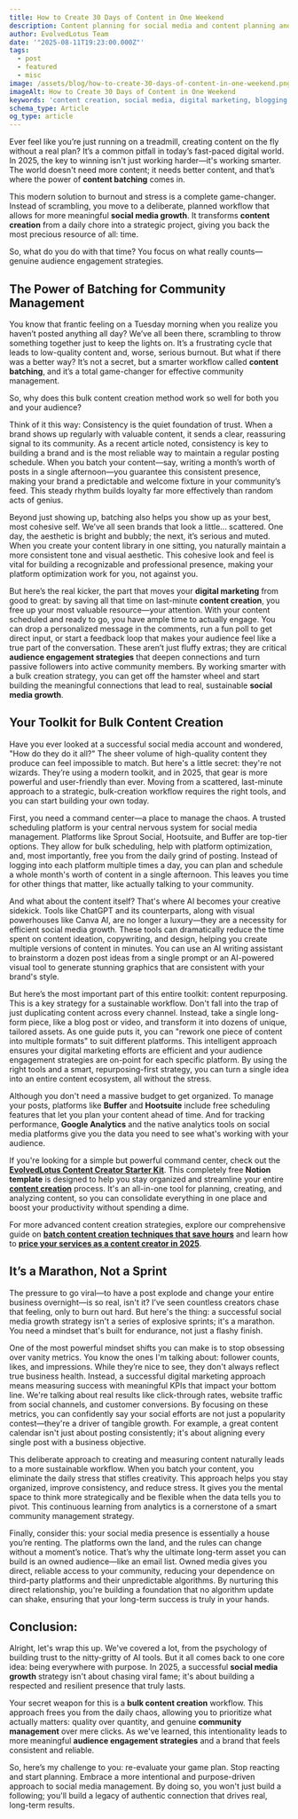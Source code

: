```yaml
---
title: How to Create 30 Days of Content in One Weekend
description: Content planning for social media and content planning and strategy. Learn how to make content and a content planning calendar. Our guide helps with content planning canva and other tools.
author: EvolvedLotus Team
date: '"2025-08-11T19:23:00.000Z"'
tags:
  - post
  - featured
  - misc
image: /assets/blog/how-to-create-30-days-of-content-in-one-weekend.png
imageAlt: How to Create 30 Days of Content in One Weekend
keywords: 'content creation, social media, digital marketing, blogging, SEO, content strategy, social media marketing, online marketing'
schema_type: Article
og_type: article
---
```

Ever feel like you’re just running on a treadmill, creating content on the fly without a real plan? It’s a common pitfall in today’s fast-paced digital world. In 2025, the key to winning isn't just working harder—it's working smarter. The world doesn't need more content; it needs better content, and that’s where the power of **content batching** comes in.

This modern solution to burnout and stress is a complete game-changer. Instead of scrambling, you move to a deliberate, planned workflow that allows for more meaningful **social media growth**. It transforms **content creation** from a daily chore into a strategic project, giving you back the most precious resource of all: time.

So, what do you do with that time? You focus on what really counts—genuine audience engagement strategies.





## The Power of Batching for Community Management

You know that frantic feeling on a Tuesday morning when you realize you haven’t posted anything all day? We’ve all been there, scrambling to throw something together just to keep the lights on. It’s a frustrating cycle that leads to low-quality content and, worse, serious burnout. But what if there was a better way? It’s not a secret, but a smarter workflow called **content batching**, and it’s a total game-changer for effective community management.

So, why does this bulk content creation method work so well for both you and your audience?

Think of it this way: Consistency is the quiet foundation of trust. When a brand shows up regularly with valuable content, it sends a clear, reassuring signal to its community. As a recent article noted, consistency is key to building a brand and is the most reliable way to maintain a regular posting schedule. When you batch your content—say, writing a month’s worth of posts in a single afternoon—you guarantee this consistent presence, making your brand a predictable and welcome fixture in your community’s feed. This steady rhythm builds loyalty far more effectively than random acts of genius.

Beyond just showing up, batching also helps you show up as your best, most cohesive self. We’ve all seen brands that look a little... scattered. One day, the aesthetic is bright and bubbly; the next, it’s serious and muted. When you create your content library in one sitting, you naturally maintain a more consistent tone and visual aesthetic. This cohesive look and feel is vital for building a recognizable and professional presence, making your platform optimization work for you, not against you.

But here’s the real kicker, the part that moves your **digital marketing** from good to great: by saving all that time on last-minute **content creation**, you free up your most valuable resource—your attention. With your content scheduled and ready to go, you have ample time to actually engage. You can drop a personalized message in the comments, run a fun poll to get direct input, or start a feedback loop that makes your audience feel like a true part of the conversation. These aren’t just fluffy extras; they are critical **audience engagement strategies** that deepen connections and turn passive followers into active community members. By working smarter with a bulk creation strategy, you can get off the hamster wheel and start building the meaningful connections that lead to real, sustainable **social media growth**.





## Your Toolkit for Bulk Content Creation

Have you ever looked at a successful social media account and wondered, "How do they do it all?" The sheer volume of high-quality content they produce can feel impossible to match. But here's a little secret: they're not wizards. They’re using a modern toolkit, and in 2025, that gear is more powerful and user-friendly than ever. Moving from a scattered, last-minute approach to a strategic, bulk-creation workflow requires the right tools, and you can start building your own today.

First, you need a command center—a place to manage the chaos. A trusted scheduling platform is your central nervous system for social media management. Platforms like Sprout Social, Hootsuite, and Buffer are top-tier options. They allow for bulk scheduling, help with platform optimization, and, most importantly, free you from the daily grind of posting. Instead of logging into each platform multiple times a day, you can plan and schedule a whole month's worth of content in a single afternoon. This leaves you time for other things that matter, like actually talking to your community.

And what about the content itself? That's where AI becomes your creative sidekick. Tools like ChatGPT and its counterparts, along with visual powerhouses like Canva AI, are no longer a luxury—they are a necessity for efficient social media growth. These tools can dramatically reduce the time spent on content ideation, copywriting, and design, helping you create multiple versions of content in minutes. You can use an AI writing assistant to brainstorm a dozen post ideas from a single prompt or an AI-powered visual tool to generate stunning graphics that are consistent with your brand's style.

But here’s the most important part of this entire toolkit: content repurposing. This is a key strategy for a sustainable workflow. Don't fall into the trap of just duplicating content across every channel. Instead, take a single long-form piece, like a blog post or video, and transform it into dozens of unique, tailored assets. As one guide puts it, you can "rework one piece of content into multiple formats" to suit different platforms. This intelligent approach ensures your digital marketing efforts are efficient and your audience engagement strategies are on-point for each specific platform. By using the right tools and a smart, repurposing-first strategy, you can turn a single idea into an entire content ecosystem, all without the stress.

Although you don't need a massive budget to get organized. To manage your posts, platforms like **Buffer** and **Hootsuite** include free scheduling features that let you plan your content ahead of time. And for tracking performance, **Google Analytics** and the native analytics tools on social media platforms give you the data you need to see what's working with your audience.

If you're looking for a simple but powerful command center, check out the **[EvolvedLotus Content Creator Starter Kit](https://blush-plane-421.notion.site/Content-Creator-Starter-Kit-20d8b0f594ae4297a9fc43654f595375)**. This completely free **Notion template** is designed to help you stay organized and streamline your entire **[content creation](/blog/2025-08-29-batch-content-creation-techniques-that-save-hours/)** process. It's an all-in-one tool for planning, creating, and analyzing content, so you can consolidate everything in one place and boost your productivity without spending a dime.

For more advanced content creation strategies, explore our comprehensive guide on **[batch content creation techniques that save hours](/blog/2025-08-29-batch-content-creation-techniques-that-save-hours/)** and learn how to **[price your services as a content creator in 2025](/blog/2025-08-25-how-to-price-your-services-as-a-content-creator-in-2025/)**.






## It’s a Marathon, Not a Sprint

The pressure to go viral—to have a post explode and change your entire business overnight—is so real, isn't it? I’ve seen countless creators chase that feeling, only to burn out hard. But here's the thing: a successful social media growth strategy isn't a series of explosive sprints; it's a marathon. You need a mindset that's built for endurance, not just a flashy finish.

One of the most powerful mindset shifts you can make is to stop obsessing over vanity metrics. You know the ones I'm talking about: follower counts, likes, and impressions. While they’re nice to see, they don't always reflect true business health. Instead, a successful digital marketing approach means measuring success with meaningful KPIs that impact your bottom line. We're talking about real results like click-through rates, website traffic from social channels, and customer conversions. By focusing on these metrics, you can confidently say your social efforts are not just a popularity contest—they're a driver of tangible growth. For example, a great content calendar isn't just about posting consistently; it's about aligning every single post with a business objective.

This deliberate approach to creating and measuring content naturally leads to a more sustainable workflow. When you batch your content, you eliminate the daily stress that stifles creativity. This approach helps you stay organized, improve consistency, and reduce stress. It gives you the mental space to think more strategically and be flexible when the data tells you to pivot. This continuous learning from analytics is a cornerstone of a smart community management strategy.

Finally, consider this: your social media presence is essentially a house you’re renting. The platforms own the land, and the rules can change without a moment’s notice. That’s why the ultimate long-term asset you can build is an owned audience—like an email list. Owned media gives you direct, reliable access to your community, reducing your dependence on third-party platforms and their unpredictable algorithms. By nurturing this direct relationship, you're building a foundation that no algorithm update can shake, ensuring that your long-term success is truly in your hands.





## Conclusion:

Alright, let's wrap this up. We've covered a lot, from the psychology of building trust to the nitty-gritty of AI tools. But it all comes back to one core idea: being everywhere with purpose. In 2025, a successful **social media growth** strategy isn't about chasing viral fame; it's about building a respected and resilient presence that truly lasts.

Your secret weapon for this is a **bulk content creation** workflow. This approach frees you from the daily chaos, allowing you to prioritize what actually matters: quality over quantity, and genuine **community management** over mere clicks. As we've learned, this intentionality leads to more meaningful **audience engagement strategies** and a brand that feels consistent and reliable.

So, here’s my challenge to you: re-evaluate your game plan. Stop reacting and start planning. Embrace a more intentional and purpose-driven approach to social media management. By doing so, you won't just build a following; you'll build a legacy of authentic connection that drives real, long-term results.
